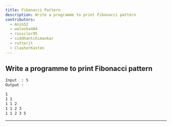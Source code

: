 ```yaml
---
title: Fibonacci Pattern
description: Write a programme to print Fibonacci pattern
contributors:
  - Anzo52
  - waleska404
  - rossilor95
  - siddhantchimankar
  - rutterjt
  - ClasherKasten
---
```


## Write a programme to print Fibonacci pattern

```txt
Input  : 5
Output :

1
1 1
1 1 2
1 1 2 3
1 1 2 3 5
```

---
